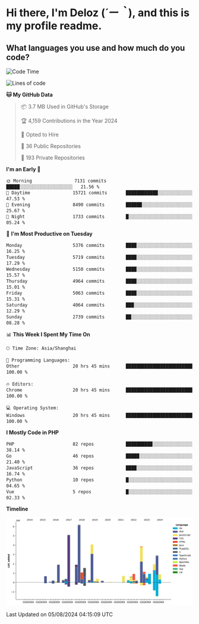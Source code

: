 # **Hi there, I'm Deloz (*´ー｀*), and this is my profile readme.**

## **What languages you use and how much do you code?**

<!--START_SECTION:waka-->
![Code Time](http://img.shields.io/badge/Code%20Time-4%2C520%20hrs%2050%20mins-blue)

![Lines of code](https://img.shields.io/badge/From%20Hello%20World%20I%27ve%20Written-39.3%20million%20lines%20of%20code-blue)

**🐱 My GitHub Data** 

> 📦 3.7 MB Used in GitHub's Storage 
 > 
> 🏆 4,159 Contributions in the Year 2024
 > 
> 💼 Opted to Hire
 > 
> 📜 36 Public Repositories 
 > 
> 🔑 193 Private Repositories 
 > 
**I'm an Early 🐤** 

```text
🌞 Morning                7131 commits        █████░░░░░░░░░░░░░░░░░░░░   21.56 % 
🌆 Daytime                15721 commits       ████████████░░░░░░░░░░░░░   47.53 % 
🌃 Evening                8490 commits        ██████░░░░░░░░░░░░░░░░░░░   25.67 % 
🌙 Night                  1733 commits        █░░░░░░░░░░░░░░░░░░░░░░░░   05.24 % 
```
📅 **I'm Most Productive on Tuesday** 

```text
Monday                   5376 commits        ████░░░░░░░░░░░░░░░░░░░░░   16.25 % 
Tuesday                  5719 commits        ████░░░░░░░░░░░░░░░░░░░░░   17.29 % 
Wednesday                5150 commits        ████░░░░░░░░░░░░░░░░░░░░░   15.57 % 
Thursday                 4964 commits        ████░░░░░░░░░░░░░░░░░░░░░   15.01 % 
Friday                   5063 commits        ████░░░░░░░░░░░░░░░░░░░░░   15.31 % 
Saturday                 4064 commits        ███░░░░░░░░░░░░░░░░░░░░░░   12.29 % 
Sunday                   2739 commits        ██░░░░░░░░░░░░░░░░░░░░░░░   08.28 % 
```


📊 **This Week I Spent My Time On** 

```text
🕑︎ Time Zone: Asia/Shanghai

💬 Programming Languages: 
Other                    20 hrs 45 mins      █████████████████████████   100.00 % 

🔥 Editors: 
Chrome                   20 hrs 45 mins      █████████████████████████   100.00 % 

💻 Operating System: 
Windows                  20 hrs 45 mins      █████████████████████████   100.00 % 
```

**I Mostly Code in PHP** 

```text
PHP                      82 repos            ██████████░░░░░░░░░░░░░░░   38.14 % 
Go                       46 repos            █████░░░░░░░░░░░░░░░░░░░░   21.40 % 
JavaScript               36 repos            ████░░░░░░░░░░░░░░░░░░░░░   16.74 % 
Python                   10 repos            █░░░░░░░░░░░░░░░░░░░░░░░░   04.65 % 
Vue                      5 repos             █░░░░░░░░░░░░░░░░░░░░░░░░   02.33 % 
```



**Timeline**

![Lines of Code chart](https://raw.githubusercontent.com/deloz/deloz/main/assets/bar_graph.png)


 Last Updated on 05/08/2024 04:15:09 UTC
<!--END_SECTION:waka-->
